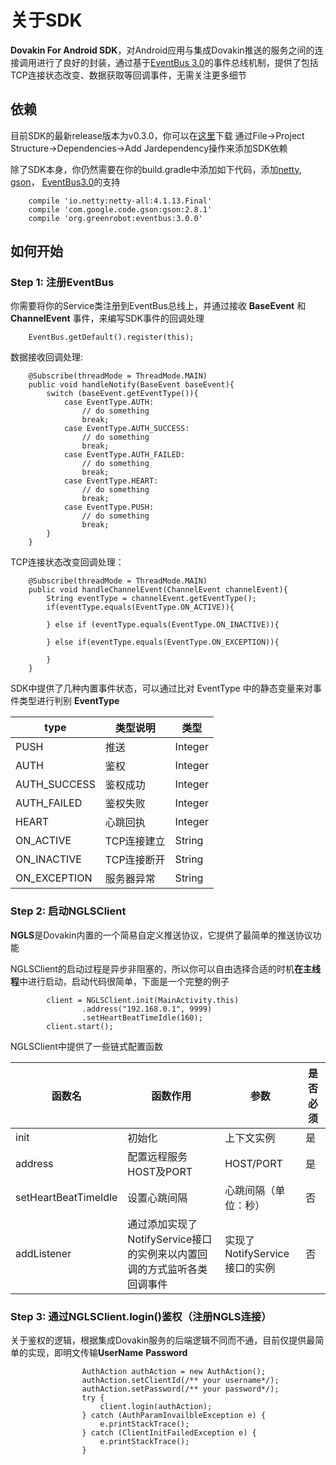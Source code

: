 # 关于SDK
**Dovakin For Android SDK**，对Android应用与集成Dovakin推送的服务之间的连接调用进行了良好的封装，通过基于[EventBus 3.0](https://github.com/greenrobot/EventBus)的事件总线机制，提供了包括TCP连接状态改变、数据获取等回调事件，无需关注更多细节

## 依赖
目前SDK的最新release版本为v0.3.0，你可以在[这里](https://github.com/dovakinlink/netty-dovakin-android-client/releases/tag/v0.3.0)下载
通过File->Project Structure->Dependencies->Add Jardependency操作来添加SDK依赖

除了SDK本身，你仍然需要在你的build.gradle中添加如下代码，添加[netty](https://github.com/netty/netty),   [gson](https://github.com/google/gson)，
[EventBus3.0](https://github.com/greenrobot/EventBus)的支持
```
    compile 'io.netty:netty-all:4.1.13.Final'
    compile 'com.google.code.gson:gson:2.8.1'
    compile 'org.greenrobot:eventbus:3.0.0'
```
## 如何开始

### <a name="step 1">Step 1:</a> 注册EventBus
你需要将你的Service类注册到EventBus总线上，并通过接收 **BaseEvent** 和 **ChannelEvent** 事件，来编写SDK事件的回调处理
```
    EventBus.getDefault().register(this);
```

数据接收回调处理:
```
    @Subscribe(threadMode = ThreadMode.MAIN)
    public void handleNotify(BaseEvent baseEvent){
        switch (baseEvent.getEventType()){
            case EventType.AUTH:
                // do something
                break;
            case EventType.AUTH_SUCCESS:
                // do something
                break;
            case EventType.AUTH_FAILED:
                // do something
                break;
            case EventType.HEART:
                // do something
                break;
            case EventType.PUSH:
                // do something
                break;
        }
    }
```
TCP连接状态改变回调处理：
```
    @Subscribe(threadMode = ThreadMode.MAIN)
    public void handleChannelEvent(ChannelEvent channelEvent){
        String eventType = channelEvent.getEventType();
        if(eventType.equals(EventType.ON_ACTIVE)){
            
        } else if (eventType.equals(EventType.ON_INACTIVE)){
            
        } else if(eventType.equals(EventType.ON_EXCEPTION)){

        }
    }
```
SDK中提供了几种内置事件状态，可以通过比对 EventType 中的静态变量来对事件类型进行判别
**EventType**

type | 类型说明 | 类型
-----|---------|--------
PUSH | 推送 | Integer
AUTH | 鉴权 | Integer
AUTH_SUCCESS | 鉴权成功 | Integer
AUTH_FAILED  | 鉴权失败 | Integer
HEART | 心跳回执 | Integer
ON_ACTIVE | TCP连接建立 | String
ON_INACTIVE | TCP连接断开 | String
ON_EXCEPTION | 服务器异常 | String

### <a name="step 2">Step 2:</a> 启动NGLSClient
**NGLS**是Dovakin内置的一个简易自定义推送协议，它提供了最简单的推送协议功能

NGLSClient的启动过程是异步非阻塞的，所以你可以自由选择合适的时机**在主线程**中进行启动，启动代码很简单，下面是一个完整的例子
```
        client = NGLSClient.init(MainActivity.this)
                .address("192.168.0.1", 9999)
                .setHeartBeatTimeIdle(160);
        client.start();
```
NGLSClient中提供了一些链式配置函数

函数名 | 函数作用 | 参数 | 是否必须
------|----------|------|--------
init | 初始化 | 上下文实例 | 是
address | 配置远程服务HOST及PORT | HOST/PORT | 是
setHeartBeatTimeIdle | 设置心跳间隔 | 心跳间隔（单位：秒） | 否 
addListener | 通过添加实现了NotifyService接口的实例来以内置回调的方式监听各类回调事件 | 实现了NotifyService接口的实例 | 否

### <a name="step 3">Step 3:</a> 通过NGLSClient.login()鉴权（注册NGLS连接）
关于鉴权的逻辑，根据集成Dovakin服务的后端逻辑不同而不通，目前仅提供最简单的实现，即明文传输**UserName** **Password**

```
                AuthAction authAction = new AuthAction();
                authAction.setClientId(/** your username*/);
                authAction.setPassword(/** your password*/);
                try {
                    client.login(authAction);
                } catch (AuthParamInvailbleException e) {
                    e.printStackTrace();
                } catch (ClientInitFailedException e) {
                    e.printStackTrace();
                }
```

